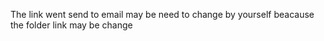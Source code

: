 The link went send to email may be need to change by yourself 
beacause the folder link may be change